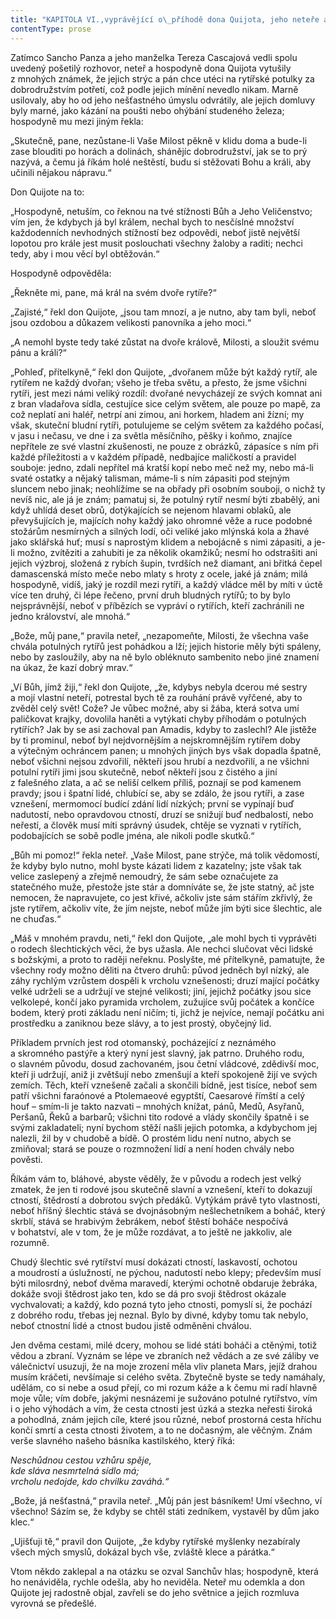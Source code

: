 ```yaml
---
title: "KAPITOLA VI.,vyprávějící o\_příhodě dona Quijota, jeho neteře a\_hospodyně, jedna z\_nejhlavnějších kapitol celého vyprávění."
contentType: prose
---
```


  

Zatímco Sancho Panza a jeho manželka Tereza Cascajová vedli spolu uvedený pošetilý rozhovor, neteř a hospodyně dona Quijota vytušily z mnohých známek, že jejich strýc a pán chce utéci na rytířské potulky za dobrodružstvím potřetí, což podle jejich mínění nevedlo nikam. Marně usilovaly, aby ho od jeho nešťastného úmyslu odvrátily, ale jejich domluvy byly marné, jako kázání na poušti nebo ohýbání studeného železa; hospodyně mu mezi jiným řekla:

„Skutečně, pane, nezůstane-li Vaše Milost pěkně v klidu doma a bude-li zase blouditi po horách a dolinách, shánějíc dobrodružství, jak se to prý nazývá, a čemu já říkám holé neštěstí, budu si stěžovati Bohu a králi, aby učinili nějakou nápravu.“

Don Quijote na to:

„Hospodyně, netuším, co řeknou na tvé stížnosti Bůh a Jeho Veličenstvo; vím jen, že kdybych já byl králem, nechal bych to nesčíslné množství každodenních nevhodných stížností bez odpovědi, neboť jistě největší lopotou pro krále jest musit poslouchati všechny žaloby a raditi; nechci tedy, aby i mou věcí byl obtěžován.“

Hospodyně odpověděla:

„Řekněte mi, pane, má král na svém dvoře rytíře?“

„Zajisté,“ řekl don Quijote, „jsou tam mnozí, a je nutno, aby tam byli, neboť jsou ozdobou a důkazem velikosti panovníka a jeho moci.“

„A nemohl byste tedy také zůstat na dvoře králově, Milosti, a sloužit svému pánu a králi?“

„Pohleď, přítelkyně,“ řekl don Quijote, „dvořanem může být každý rytíř, ale rytířem ne každý dvořan; všeho je třeba světu, a přesto, že jsme všichni rytíři, jest mezi námi veliký rozdíl: dvořané nevycházejí ze svých komnat ani z bran vladařova sídla, cestujíce sice celým světem, ale pouze po mapě, za což neplatí ani haléř, netrpí ani zimou, ani horkem, hladem ani žízní; my však, skuteční bludní rytíři, potulujeme se celým světem za každého počasí, v jasu i nečasu, ve dne i za světla měsíčního, pěšky i koňmo, znajíce nepřítele ze své vlastní zkušenosti, ne pouze z obrázků, zápasíce s ním při každé příležitosti a v každém případě, nedbajíce maličkostí a pravidel souboje: jedno, zdali nepřítel má kratší kopí nebo meč než my, nebo má-li svaté ostatky a nějaký talisman, máme-li s ním zápasiti pod stejným sluncem nebo jinak; neohlížíme se na obřady při osobním souboji, o nichž ty nevíš nic, ale já je znám; pamatuj si, že potulný rytíř nesmí býti zbabělý, ani když uhlídá deset obrů, dotýkajících se nejenom hlavami oblaků, ale převyšujících je, majících nohy každý jako ohromné věže a ruce podobné stožárům nesmírných a silných lodí, oči veliké jako mlýnská kola a žhavé jako sklářská huť; musí s naprostým klidem a nebojácně s nimi zápasiti, a je-li možno, zvítěziti a zahubiti je za několik okamžiků; nesmí ho odstrašiti ani jejich výzbroj, složená z rybích šupin, tvrdších než diamant, ani břitká čepel damascenská místo meče nebo mlaty s hroty z ocele, jaké já znám; milá hospodyně, vidíš, jaký je rozdíl mezi rytíři, a každý vládce měl by míti v úctě více ten druhý, či lépe řečeno, první druh bludných rytířů; to by bylo nejsprávnější, neboť v příbězích se vypráví o rytířích, kteří zachránili ne jedno království, ale mnohá.“

„Bože, můj pane,“ pravila neteř, „nezapomeňte, Milosti, že všechna vaše chvála potulných rytířů jest pohádkou a lží; jejich historie měly býti spáleny, nebo by zasloužily, aby na ně bylo obléknuto sambenito nebo jiné znamení na úkaz, že kazí dobrý mrav.“

„Ví Bůh, jímž žiji,“ řekl don Quijote, „že, kdybys nebyla dcerou mé sestry a mojí vlastní neteří, potrestal bych tě za rouhání právě vyřčené, aby to zvěděl celý svět! Cože? Je vůbec možné, aby si žába, která sotva umí paličkovat krajky, dovolila haněti a vytýkati chyby příhodám o potulných rytířích? Jak by se asi zachoval pan Amadis, kdyby to zaslechl? Ale jistěže by ti prominul, neboť byl nejdvornějším a nejskromnějším rytířem doby a výtečným ochráncem panen; u mnohých jiných bys však dopadla špatně, neboť všichni nejsou zdvořilí, někteří jsou hrubí a nezdvořilí, a ne všichni potulní rytíři jimi jsou skutečně, neboť někteří jsou z čistého a jiní z falešného zlata, a ač se neliší celkem příliš, poznají se pod kamenem pravdy; jsou i špatní lidé, chlubící se, aby se zdálo, že jsou rytíři, a zase vznešení, mermomocí budící zdání lidí nízkých; první se vypínají buď nadutostí, nebo opravdovou ctností, druzí se snižují buď nedbalostí, nebo neřestí, a člověk musí míti správný úsudek, chtěje se vyznati v rytířích, podobajících se sobě podle jména, ale nikoli podle skutků.“

„Bůh mi pomoz!“ řekla neteř. „Vaše Milost, pane strýče, má tolik vědomostí, že kdyby bylo nutno, mohl byste kázati lidem z kazatelny; jste však tak velice zaslepený a zřejmě nemoudrý, že sám sebe označujete za statečného muže, přestože jste stár a domníváte se, že jste statný, ač jste nemocen, že napravujete, co jest křivé, ačkoliv jste sám stářím zkřivlý, že jste rytířem, ačkoliv víte, že jím nejste, neboť může jím býti sice šlechtic, ale ne chuďas.“

„Máš v mnohém pravdu, neti,“ řekl don Quijote, „ale mohl bych ti vyprávěti o rodech šlechtických věci, že bys užasla. Ale nechci slučovat věci lidské s božskými, a proto to raději neřeknu. Poslyšte, mé přítelkyně, pamatujte, že všechny rody možno děliti na čtvero druhů: původ jedněch byl nízký, ale záhy rychlým vzrůstem dospěli k vrcholu vznešenosti; druzí mající počátky velké udrželi se a udržují ve stejné velikosti; jiní, jejichž počátky jsou sice velkolepé, končí jako pyramida vrcholem, zužujíce svůj počátek a končíce bodem, který proti základu není ničím; ti, jichž je nejvíce, nemají počátku ani prostředku a zaniknou beze slávy, a to jest prostý, obyčejný lid.

Příkladem prvních jest rod otomanský, pocházející z neznámého a skromného pastýře a který nyní jest slavný, jak patrno. Druhého rodu, o slavném původu, dosud zachovaném, jsou četní vládcové, zdědivší moc, kteří ji udržují, aniž ji zvětšují nebo zmenšují a kteří spokojeně žijí ve svých zemích. Těch, kteří vznešeně začali a skončili bídně, jest tisíce, neboť sem patří všichni faraónové a Ptolemaeové egyptští, Caesarové římští a celý houf – smím-li je takto nazvati – mnohých knížat, pánů, Medů, Asyřanů, Peršanů, Řeků a barbarů; všichni tito rodové a vlády skončily špatně i se svými zakladateli; nyní bychom stěží našli jejich potomka, a kdybychom jej nalezli, žil by v chudobě a bídě. O prostém lidu není nutno, abych se zmiňoval; stará se pouze o rozmnožení lidí a není hoden chvály nebo pověsti.

Říkám vám to, bláhové, abyste věděly, že v původu a rodech jest velký zmatek, že jen ti rodové jsou skutečně slavní a vznešení, kteří to dokazují ctností, štědrostí a dobrotou svých předáků. Vytýkám právě tyto vlastnosti, neboť hříšný šlechtic stává se dvojnásobným nešlechetníkem a boháč, který skrblí, stává se hrabivým žebrákem, neboť štěstí boháče nespočívá v bohatství, ale v tom, že je může rozdávat, a to ještě ne jakkoliv, ale rozumně.

Chudý šlechtic své rytířství musí dokázati ctností, laskavostí, ochotou a moudrostí a úslužností, ne pýchou, nadutostí nebo klepy; především musí býti milosrdný, neboť dvěma maravedí, kterými ochotně obdaruje žebráka, dokáže svoji štědrost jako ten, kdo se dá pro svoji štědrost okázale vychvalovati; a každý, kdo pozná tyto jeho ctnosti, pomyslí si, že pochází z dobrého rodu, třebas jej neznal. Bylo by divné, kdyby tomu tak nebylo, neboť ctnostní lidé a ctnost budou jistě odměněni chválou.

Jen dvěma cestami, milé dcery, mohou se lidé státi boháči a ctěnými, totiž vědou a zbraní. Vyznám se lépe ve zbraních než vědách a ze své záliby ve válečnictví usuzuji, že na moje zrození měla vliv planeta Mars, jejíž drahou musím kráčeti, nevšímaje si celého světa. Zbytečně byste se tedy namáhaly, udělám, co si nebe a osud přejí, co mi rozum káže a k čemu mi radí hlavně moje vůle; vím dobře, jakými nesnázemi je sužováno potulné rytířstvo, vím i o jeho výhodách a vím, že cesta ctnosti jest úzká a stezka neřesti široká a pohodlná, znám jejich cíle, které jsou různé, neboť prostorná cesta hříchu končí smrtí a cesta ctnosti životem, a to ne dočasným, ale věčným. Znám verše slavného našeho básníka kastilského, který říká:

_Neschůdnou cestou vzhůru spěje,  
kde sláva nesmrtelná sídlo má;  
vrcholu nedojde, kdo chvilku zaváhá.“_

„Bože, já nešťastná,“ pravila neteř. „Můj pán jest básníkem! Umí všechno, ví všechno! Sázím se, že kdyby se chtěl státi zedníkem, vystavěl by dům jako klec.“

„Ujišťuji tě,“ pravil don Quijote, „že kdyby rytířské myšlenky nezabíraly všech mých smyslů, dokázal bych vše, zvláště klece a párátka.“

Vtom někdo zaklepal a na otázku se ozval Sanchův hlas; hospodyně, která ho nenáviděla, rychle odešla, aby ho neviděla. Neteř mu odemkla a don Quijote jej radostně objal, zavřeli se do jeho světnice a jejich rozmluva vyrovná se předešlé.
